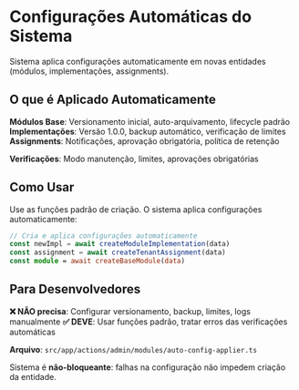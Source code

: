 # Configurações Automáticas do Sistema

Sistema aplica configurações automaticamente em novas entidades (módulos, implementações, assignments).

## O que é Aplicado Automaticamente

**Módulos Base**: Versionamento inicial, auto-arquivamento, lifecycle padrão
**Implementações**: Versão 1.0.0, backup automático, verificação de limites  
**Assignments**: Notificações, aprovação obrigatória, política de retenção

**Verificações**: Modo manutenção, limites, aprovações obrigatórias

## Como Usar

Use as funções padrão de criação. O sistema aplica configurações automaticamente:

```typescript
// Cria e aplica configurações automaticamente
const newImpl = await createModuleImplementation(data)
const assignment = await createTenantAssignment(data)  
const module = await createBaseModule(data)
```

## Para Desenvolvedores

**❌ NÃO precisa**: Configurar versionamento, backup, limites, logs manualmente
**✅ DEVE**: Usar funções padrão, tratar erros das verificações automáticas

**Arquivo**: `src/app/actions/admin/modules/auto-config-applier.ts`

Sistema é **não-bloqueante**: falhas na configuração não impedem criação da entidade.